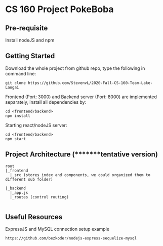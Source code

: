 # CS 160 Project PokeBoba

## Pre-requisite
Install nodeJS and npm

## Getting Started
Download the whole project from github repo, type the following in command line:
```
git clone https://github.com/StevenvL/2020-Fall-CS-160-Team-Lake-Laogai
```

Frontend (Port: 3000) and Backend server (Port: 8000) are implemented separately, install all dependencies by:
```
cd <frontend/backend>
npm install
```
Starting react/nodeJS server:
```
cd <frontend/backend>
npm start
```

## Project Architecture (*******tentative version)
```
root
|_frontend
  |_src (stores index and components, we could organized them to different sub folder)
  
|_backend
  |_app.js
  |_routes (control routing)
  
```

## Useful Resources
ExpressJS and MySQL connection setup example
```
https://github.com/bezkoder/nodejs-express-sequelize-mysql
```


 
